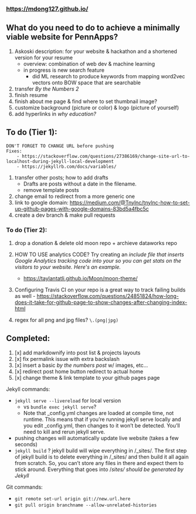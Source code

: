 ### https://mdong127.github.io/

## What do you need to do to achieve a minimally viable website for PennApps?

1. Askoski description: for your website & hackathon and a shortened version for your resume 
	- overview: combination of web dev & machine learning
	- in progress is new search feature 
		- did ML research to produce keywords from mapping word2vec vectors onto BOW space that are searchable
1. transfer *By the Numbers 2*
1. finish resume
1. finish about me page & find where to set thumbnail image?
1. customize background (picture or color) & logo (picture of yourself)
1. add hyperlinks in *why education?*

## To do (Tier 1): 

	DON'T FORGET TO CHANGE URL before pushing
	Fixes: 
		- https://stackoverflow.com/questions/27386169/change-site-url-to-localhost-during-jekyll-local-development
		- https://jekyllrb.com/docs/variables/

1. transfer other posts; how to add drafts
	- Drafts are posts without a date in the filename. 
	- remove template posts
1. change email to redirect from a more generic one
1. link to google domain: https://medium.com/@Tnylnc/tnylnc-how-to-set-up-github-pages-with-google-domains-83bd5a4fbc5c 
1. create a dev branch & make pull requests

### To do (Tier 2): 

1. drop a donation & delete old moon repo + archieve dataworks repo

1. HOW TO USE analytics CODE? Try creating an _include file that inserts Google Analytics tracking code into your <head> so you can get stats on the visitors to your website. Here's an example._
	- https://taylantatli.github.io/Moon/moon-theme/

1. Configuring Travis CI on your repo is a great way to track failing builds as well - https://stackoverflow.com/questions/24851824/how-long-does-it-take-for-github-page-to-show-changes-after-changing-index-html

1. regex for all png and jpg files?  `\.(png|jpg)`

## Completed: 
1. [x] add markdownify into post list & projects layouts
1. [x] fix permalink issue with extra backslash 
1. [x] insert a basic _by the numbers post_ w/ images, etc... 
1. [x] redirect post home button redirect to actual home
1. [x] change theme & link template to your github pages page 

Jekyll commands:

- `jekyll serve --livereload` for local version 
	- vs `bundle exec jekyll serve`? 
	- Note that _config.yml changes are loaded at compile time, not runtime. This means that if you’re running jekyll serve locally and you edit _config.yml, then changes to it won’t be detected. You’ll need to kill and rerun jekyll serve.
- pushing changes will automatically update live website (takes a few seconds)
- `jekyll build` ? 
	jekyll build will wipe everything in /_sites/. The first step of jekyll build is to delete everything in /_sites/ and then build it all again from scratch. So, you can’t store any files in there and expect them to stick around. Everything that goes into /_sites/ should be generated by Jekyll_

Git commands:
- `git remote set-url origin git://new.url.here`
- `git pull origin branchname --allow-unrelated-histories`


